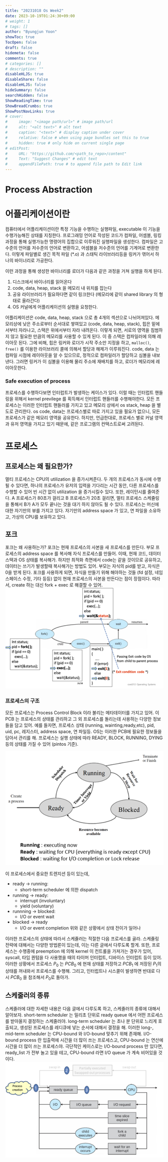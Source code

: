 ```yaml
---
title: "20231018 Os Week2"
date: 2023-10-19T01:24:30+09:00
# weight: 1
# tags: []
author: "Byungjun Yoon"
showToc: true
TocOpen: false
draft: false
hidemeta: false
comments: true
# categories: []
# description: ""
disableHLJS: true 
disableShare: false
disableHLJS: false
hideSummary: false
searchHidden: false
ShowReadingTime: true
ShowBreadCrumbs: true
ShowPostNavLinks: true
# cover:
#     image: "<image path/url>" # image path/url
#     alt: "<alt text>" # alt text
#     caption: "<text>" # display caption under cover
#     relative: false # when using page bundles set this to true
#     hidden: true # only hide on current single page
# editPost:
#     URL: "https://github.com/<path_to_repo>/content"
#     Text: "Suggest Changes" # edit text
#     appendFilePath: true # to append file path to Edit link
---
```



# Process Abstraction
# 어플리케이션이란
컴퓨터에서 어플리케이션이란 특정 기능을 수행하는 실행파일, executable 이 기능을 수행가능해진 상태를 지칭한다. 프로그래밍 언어로 작성된 코드가 컴파일, 어셈블, 링킹 과정을 통해 실행가능한 명령어의 집합으로 이루워진 실행파일을 생성한다. 컴파일은 고수준의 언어를 저수준의 언어로 변환하고, 어셈블을 저수준의 언어를 기계어로 변환한다. 이렇게 파일별로 생긴 목적 파일 (\*.o) 과 스태틱 라이브러리등을 링커가 엮어서 하나의 바이너리로 가공한다. 

이런 과정을 통해 생성한 바이너리를 로더가 다음과 같은 과정을 거쳐 실행을 하게 된다. 
1. 디스크에서 바이너리를 읽어온다
2. code, data, heap, stack 을 메모리 내 위치를 잡는다
3. 공유 라이브러리가 필요하다면 같이 링크한다 (메모리에 같이 shared library 의 형태로 올라간다)
4. OS 커널에게 어플리케이션의 실행을 요청한다. 

어플리케이션은 code, data, heap, stack 으로 총 4개의 섹션으로 나뉘어져있다. 메모리상에 낮은 주소로부터 순서대로 쌓여있고 (code, data, heap, stack), 힙은 밑에서부터 자라나고, 스택은 위에서부터 자라 내려온다. 이렇게 되면, 서로의 영역을 침범하지 않고 필요한 만큼의 메모리를 사용할 수 있게 된다. 이 중 스택은 컴파일러에 의해 레이아웃 된다. 그에 비해, 힙은 링커와 로더가 시작 주소만 지정을 하고, `malloc()`, `free()` 를 이용한 라이브러리 콜에 의해서 할당과 해제가 이루워진다. 
code, data 는 컴파일 시점에 레이아웃을 알 수 있으므로, 정적으로 컴파일러가 할당하고 심볼을 내보낸다. 그러면 링커가 이 심볼을 이용해 물리 주소에 재배치를 하고, 로더가 메모리에 레이아웃한다. 

### Safe execution of process
프로세스를 수행하다보면 인터럽트가 발생하는 케이스가 있다. 이럴 때는 인터럽트 핸들링을 위해서 kernel previlege 를 획득해서 인터럽트 핸들러를 수행해야한다. 모든 프로세스는 이러한 인터럽트 핸들러를 가지고 있고 메모리 상에서 os stack, heap 을 별도로 관리한다. os code, data는 프로세스별로 따로 가지고 있을 필요가 없으니, 모든 프로세스가 같은 메모리 영역을 공유한다. 하지만, 언급한대로, 프로세스 별로 커널 영역과 유저 영역을 가지고 있기 때문에, 같은 프로그램의 컨택스트로써 고려된다. 


# 프로세스
## 프로세스는 왜 필요한가?
멀티 프로세스는 CPU의 utilization 을 증가시켜준다. 두 개의 프로세스가 동시에 수행될 수 있다면, 하나의 프로세스가 유저의 입력을 기다리는 시간 동안, 다른 프로세스를 수행할 수 있어 빈 시간 없이 utilization 을 증가시킬수 있다. 또한, 레이턴시를 줄여준다. A 프로세스가 80초가 걸리고 B 프로세스가 20초 걸리면, 멀티 프로세스 스케쥴링을 통해서 B가 A가 모두 끝나는 것을 대기 하지 않아도 될 수 있다. 프로세스는 머신에 대한 자기만의 뷰를 가지고 있다. 자기만의 address space 가 있고, 연 파일을 소유하고, 가상의 CPU를 보유하고 있다. 

## 포크
포크는 왜 사용하는가? 포크는 현재 프로세스의 사본을 새 프로세스를 만든다. 부모 프로세스의 address space 를 복사해 자식 프로세스를 만들어. 이때, 현재 코드, 데이터 스택과 OS 상태를 복사해가. 하지만 최적화 측면에서 code는 같을 것이므로 공유하고, 데이터는 쓰기가 발생할때 복사해가는 방법도 있어. 부모는 자식의 pid를 받고, 자식은 0을 받게 된다. 포크를 사용하게 되면, 자식을 만들기 위해 해야하는 것들 (fd 설정, 네임스페이스 수정, 기타 등등) 없이 현재 프로세스의 사본을 만든다는 점이 장점이다. 따라서, create 하는 대신 fork + exec 로 해결할 수 있어. 
![](images/d348e49a952cd4dd71bd0e622130b9a7.png)
### 프로세스의 구조
모든 프로세스는 Process Control Block 이라 불리는 메타데이터를 가지고 있어. 이 PCB 는 프로세스의 상태를 관리하고 그 외 프로세스를 돌리는데 사용하는 다양한 정보들을 담고 있어. 예를 들자면, 프로세스 상태 (running, wainting,ready,etc), pid, uid, pc, 레지스터, address space, 연 파일등. OS는 이러한 PCB에 필요한 정보들을 담아서 관리를 해. 
프로세스는 실행 상태에 따라 READY, BLOCK, RUNNING, DYING 등의 상태를 가질 수 있어 (pintos 기준).


![](images/1cf8334adeed67fb02deda506ae7f10f.png)

이 프로세스에서 중요한 트렌지션 등이 있는데, 
- ready -> running: 
	- short-term scheduler 에 의한 dispatch
- running -> ready: 
	- interrupt (involuntary)
	- yield (voluntary)
- runnning -> blocked:
	- I/O or event wait
- blocked -> ready 
	- I/O or event completion
위와 같은 상황에서 상태 전이가 일어나




이러한 프로세스의 상태에 따라서 스케쥴러는 적절한 다음 프로세스를 골라. 스케쥴링 전략에 대해서는 다양한 방법론이 있는데, 이는 다른 글에서 다루도록 할게. 또한, 프로세스는 수행중에 preemption 에 의해 kernel 이 컨트롤을 가져가는 경우가 있어, syscall, 타임 퀀텀을 다 사용했을 때의 타이머 인터럽트, 디바이스 인터럽트 등이 있어. 이러한 상황에서 프로세스 $P_0$ 는 $PCB_0$ 에 현재 상태를 저장하고 $PCB_1$ 에 저장된 $P_1$의 상태를 꺼내와서 프로세스를 수행해. 그리고, 인터럽트나 시스콜이 발생하면 반대로 다시 $PCB_0$ 을 참조해서 $P_0$로 돌아가. 

## 스케줄러의 종류
스케줄러에 대한 자세한 내용은 다음 글에서 다루도록 하고, 스케줄러의 종류에 대해서 알아보자. short-term scheduler 는 밀리초 단위로 ready queue 에서 어떤 프로세스를 받아올지 결정하는 스케줄러야. long-term scheduler 는 초나 분 단위로 느리게 호출되고, 생성된 프로세스를 레디큐에 넣는 순서에 대해서 결정을 해. 이러한 long-, mid-term scheduler 는 CPU-bound 와 I/O-bound 맞추기 위해 존재해. I/O-bound process 란 입출력에 시간을 더 많이 쓰는 프로세스고, CPU-bound 는 연산에 시간을 더 많이 쓰는 프로세스야. 극단적인 케이스로는 I/O-bound process 만 있다면, ready_list 가 전부 놀고 있을 테고, CPU-bound 라면 I/O queue 가 계속 비어있을 것이다. 
![](images/40b3a8a077ec0b92aa2949632351a1e7.png)







